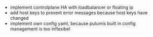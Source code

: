 - implement controlplane HA with loadbalancer or floating ip
- add host keys to prevent error messages because host keys have changed
- implement own config yaml, because pulumis built in config management is too inflexibel